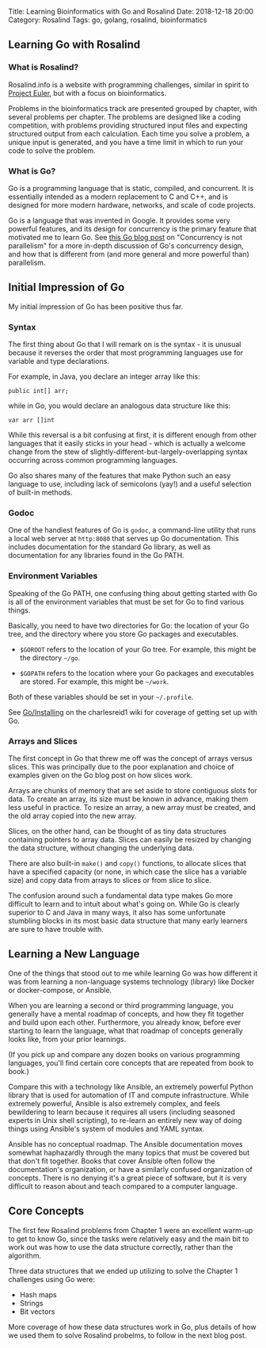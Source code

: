 Title: Learning Bioinformatics with Go and Rosalind
Date: 2018-12-18 20:00
Category: Rosalind
Tags: go, golang, rosalind, bioinformatics

## Learning Go with Rosalind

### What is Rosalind?

Rosalind.info is a website with programming challenges, similar in spirit
to [Project Euler](https://charlesreid1.com/wiki/Project_Euler), but with
a focus on bioinformatics. 

Problems in the bioinformatics track are presented grouped by chapter,
with several problems per chapter. The problems are designed like a coding
competition, with problems providing structured input files and expecting
structured output from each calculation. Each time you solve a problem, a
unique input is generated, and you have a time limit in which to run your
code to solve the problem.

### What is Go?

Go is a programming language that is static, compiled, and concurrent.
It is essentially intended as a modern replacement to C and C++, and is
designed for more modern hardware, networks, and scale of code projects.

Go is a language that was invented in Google. It provides some very
powerful features, and its design for concurrency is the primary feature
that motivated me to learn Go. See 
[this Go blog post](https://blog.golang.org/concurrency-is-not-parallelism)
on "Concurrency is not parallelism" for a more in-depth discussion of
Go's concurrency design, and how that is different from (and more general
and more powerful than) parallelism.

## Initial Impression of Go

My initial impression of Go has been positive thus far.

### Syntax

The first thing about Go that I will remark on is the syntax - it 
is unusual because it reverses the order that most programming languages
use for variable and type declarations. 

For example, in Java, you declare an integer array like this:

```
public int[] arr;
```

while in Go, you would declare an analogous data structure like this:

```
var arr []int
```

While this reversal is a bit confusing at first, it is different enough 
from other languages that it easily sticks in your head - which is actually
a welcome change from the stew of slightly-different-but-largely-overlapping 
syntax occurring across common programming languages.

Go also shares many of the features that make Python such an easy language
to use, including lack of semicolons (yay!) and a useful selection of built-in
methods. 

### Godoc

One of the handiest features of Go is `godoc`, a command-line utility that runs
a local web server at `http:8080` that serves up Go documentation. This includes
documentation for the standard Go library, as well as documentation for any
libraries found in the Go PATH.

### Environment Variables

Speaking of the Go PATH, one confusing thing about getting started with Go is
all of the environment variables that must be set for Go to find various things.

Basically, you need to have two directories for Go: the location of your Go tree,
and the directory where you store Go packages and executables.

* `$GOROOT` refers to the location of your Go tree. For example, this might be the
  directory `~/go`.

* `$GOPATH` refers to the location where your Go packages and executables are stored.
  For example, this might be `~/work`.

Both of these variables should be set in your `~/.profile`.

See [Go/Installing](https://charlesreid1.com/wiki/Go/Installing#Paths) on the 
charlesreid1 wiki for coverage of getting set up with Go.

### Arrays and Slices

The first concept in Go that threw me off was the concept of arrays versus slices.
This was principally due to the poor explanation and choice of examples given on the
Go blog post on how slices work.

Arrays are chunks of memory that are set aside to store contiguous slots for data.
To create an array, its size must be known in advance, making them less useful
in practice. To resize an array, a new array must be created, and the old array
copied into the new array.

Slices, on the other hand, can be thought of as tiny data structures
containing pointers to array data. Slices can easily be resized by changing the
data structure, without changing the underlying data.

There are also built-in `make()` and `copy()` functions, to allocate slices
that have a specified capacity (or none, in which case the slice has a variable 
size) and copy data from arrays to slices or from slice to slice.

The confusion around such a fundamental data type makes Go more difficult to learn
and to intuit about what's going on. While Go is clearly superior to C and Java
in many ways, it also has some unfortunate stumbling blocks in its most basic
data structure that many early learners are sure to have trouble with.

## Learning a New Language

One of the things that stood out to me while learning Go was how different it was
from learning a non-language systems technology (library) like Docker or docker-compose, 
or Ansible. 

When you are learning a second or third programming language, you generally have a
mental roadmap of concepts, and how they fit together and build upon each other.
Furthermore, you already know, before ever starting to learn the language, what
that roadmap of concepts generally looks like, from your prior learnings.

(If you pick up and compare any dozen books on various programming languages, 
you'll find certain core concepts that are repeated from book to book.)

Compare this with a technology like Ansible, an extremely powerful Python library
that is used for automation of IT and compute infrastructure. While extremely powerful,
Ansible is also extremely complex, and feels bewildering to learn because
it requires all users (including seasoned experts in Unix shell scripting), to 
re-learn an entirely new way of doing things using Ansible's system of modules 
and YAML syntax.

Ansible has no conceptual roadmap. The Ansible documentation moves somewhat
haphazardly through the many topics that must be covered but that don't fit
together.  Books that cover Ansible often follow the documentation's
organization, or have a similarly confused organization of concepts.
There is no denying it's a great piece of software, but it is very difficult
to reason about and teach compared to a computer language.

## Core Concepts

The first few Rosalind problems from Chapter 1
were an excellent warm-up to get to know Go,
since the tasks were relatively easy and the
main bit to work out was how to use the data
structure correctly, rather than the algorithm.

Three data structures that we ended up utilizing 
to solve the Chapter 1 challenges using Go were:

* Hash maps
* Strings
* Bit vectors

More coverage of how these data structures work in Go,
plus details of how we used them to solve Rosalind
probelms, to follow in the next blog post.

